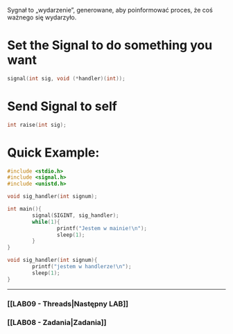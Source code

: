 Sygnał to „wydarzenie”, generowane, aby poinformować proces, że coś ważnego się wydarzyło.

# Set the Signal to do something you want
```C
signal(int sig, void (*handler)(int));
```

# Send Signal to self
```C
int raise(int sig);
```

# Quick Example:
```C
#include <stdio.h>
#include <signal.h>
#include <unistd.h>

void sig_handler(int signum);

int main(){
        signal(SIGINT, sig_handler);
        while(1){
                printf("Jestem w mainie!\n");
                sleep(1);
        }
}

void sig_handler(int signum){
        printf("jestem w handlerze!\n");
        sleep(1);
}
```

---

### [[LAB09 - Threads|Następny LAB]]
### [[LAB08 - Zadania|Zadania]]